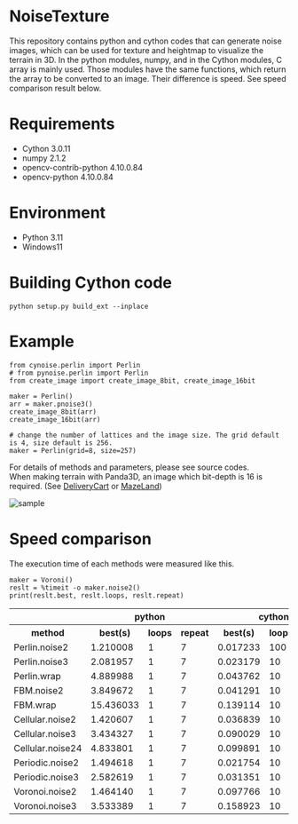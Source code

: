 # NoiseTexture

This repository contains python and cython codes that can generate noise images, which can be used for texture and heightmap to visualize the terrain in 3D. 
In the python modules, numpy, and in the Cython modules, C array is mainly used. Those modules have the same functions, which return the array to be converted to an image.
Their difference is speed. See speed comparison result below.

# Requirements

* Cython 3.0.11
* numpy 2.1.2
* opencv-contrib-python 4.10.0.84
* opencv-python 4.10.0.84

# Environment

* Python 3.11
* Windows11

# Building Cython code

```
python setup.py build_ext --inplace
```

# Example

```
from cynoise.perlin import Perlin
# from pynoise.perlin import Perlin
from create_image import create_image_8bit, create_image_16bit

maker = Perlin()
arr = maker.pnoise3()
create_image_8bit(arr)
create_image_16bit(arr)

# change the number of lattices and the image size. The grid default is 4, size default is 256. 
maker = Perlin(grid=8, size=257)

```
For details of methods and parameters, please see source codes.   
When making terrain with Panda3D, an image which bit-depth is 16 is required.
(See [DeliveryCart](https://github.com/taKana671/DeliveryCart) or [MazeLand](https://github.com/taKana671/MazeLand))


![sample](https://github.com/user-attachments/assets/d8c7a581-de6b-4af6-90ad-a4d095d6a854)

# Speed ​​comparison

The execution time of each methods were measured like this.

```
maker = Voroni()
reslt = %timeit -o maker.noise2()
print(reslt.best, reslt.loops, reslt.repeat)
```

<table>
    <tr>
      <th></th>
      <th colspan="3">python</th>
      <th colspan="3">cython</th>
    </tr>
    <tr>
      <th>method</th>
      <th>best(s)</th>
      <th>loops</th>
      <th>repeat</th>
      <th>best(s)</th>
      <th>loops</th>
      <th>repeat</th>
    </tr>
    <tr>
      <td>Perlin.noise2</td>
      <td>1.210008</td>
      <td>1</td>
      <td>7</td>
      <td>0.017233</td>
      <td>100</td>
      <td>7</td>
    </tr>
    <tr>
      <td>Perlin.noise3</td>
      <td>2.081957</td>
      <td>1</td>
      <td>7</td>
      <td>0.023179</td>
      <td>10</td>
      <td>7</td>
    </tr>
    <tr>
      <td>Perlin.wrap</td>
      <td>4.889988</td>
      <td>1</td>
      <td>7</td>
      <td>0.043762</td>
      <td>10</td>
      <td>7</td>
    </tr>
    <tr>
      <td>FBM.noise2</td>
      <td>3.849672</td>
      <td>1</td>
      <td>7</td>
      <td>0.041291</td>
      <td>10</td>
      <td>7</td>
    </tr>
    <tr>
      <td>FBM.wrap</td>
      <td>15.436033</td>
      <td>1</td>
      <td>7</td>
      <td>0.139114</td>
      <td>10</td>
      <td>7</td>
    </tr>
    <tr>
      <td>Cellular.noise2</td>
      <td>1.420607</td>
      <td>1</td>
      <td>7</td>
      <td>0.036839</td>
      <td>10</td>
      <td>7</td>
    </tr>
    <tr>
      <td>Cellular.noise3</td>
      <td>3.434327</td>
      <td>1</td>
      <td>7</td>
      <td>0.090029</td>
      <td>10</td>
      <td>7</td>
    </tr>
    <tr>
      <td>Cellular.noise24</td>
      <td>4.833801</td>
      <td>1</td>
      <td>7</td>
      <td>0.099891</td>
      <td>10</td>
      <td>7</td>
    </tr>
    <tr>
      <td>Periodic.noise2</td>
      <td>1.494618</td>
      <td>1</td>
      <td>7</td>
      <td>0.021754</td>
      <td>10</td>
      <td>7</td>
    </tr>
    <tr>
      <td>Periodic.noise3</td>
      <td>2.582619</td>
      <td>1</td>
      <td>7</td>
      <td>0.031351</td>
      <td>10</td>
      <td>7</td>
    </tr>
    <tr>
      <td>Voronoi.noise2</td>
      <td>1.464140</td>
      <td>1</td>
      <td>7</td>
      <td>0.097766</td>
      <td>10</td>
      <td>7</td>
    </tr>
    <tr>
      <td>Voronoi.noise3</td>
      <td>3.533389</td>
      <td>1</td>
      <td>7</td>
      <td>0.158923</td>
      <td>10</td>
      <td>7</td>
    </tr>       
</table>
